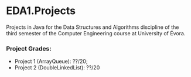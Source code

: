 # EDA1.Projects
Projects in Java for the Data Structures and Algorithms discipline of the third semester of the Computer Engineering course at University of Évora.

### Project Grades:
* Project 1 (ArrayQueue): ??/20;
* Project 2 (DoubleLinkedList): ??/20
